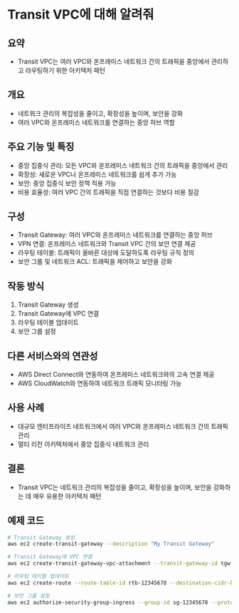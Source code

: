 # Transit VPC에 대해 알려줘

## 요약
- Transit VPC는 여러 VPC와 온프레미스 네트워크 간의 트래픽을 중앙에서 관리하고 라우팅하기 위한 아키텍처 패턴

## 개요
- 네트워크 관리의 복잡성을 줄이고, 확장성을 높이며, 보안을 강화
- 여러 VPC와 온프레미스 네트워크를 연결하는 중앙 허브 역할

## 주요 기능 및 특징
- 중앙 집중식 관리: 모든 VPC와 온프레미스 네트워크 간의 트래픽을 중앙에서 관리
- 확장성: 새로운 VPC나 온프레미스 네트워크를 쉽게 추가 가능
- 보안: 중앙 집중식 보안 정책 적용 가능
- 비용 효율성: 여러 VPC 간의 트래픽을 직접 연결하는 것보다 비용 절감

## 구성
- Transit Gateway: 여러 VPC와 온프레미스 네트워크를 연결하는 중앙 허브
- VPN 연결: 온프레미스 네트워크와 Transit VPC 간의 보안 연결 제공
- 라우팅 테이블: 트래픽이 올바른 대상에 도달하도록 라우팅 규칙 정의
- 보안 그룹 및 네트워크 ACL: 트래픽을 제어하고 보안을 강화

## 작동 방식
1. Transit Gateway 생성
2. Transit Gateway에 VPC 연결
3. 라우팅 테이블 업데이트
4. 보안 그룹 설정

## 다른 서비스와의 연관성
- AWS Direct Connect와 연동하여 온프레미스 네트워크와의 고속 연결 제공
- AWS CloudWatch와 연동하여 네트워크 트래픽 모니터링 가능

## 사용 사례
- 대규모 엔터프라이즈 네트워크에서 여러 VPC와 온프레미스 네트워크 간의 트래픽 관리
- 멀티 리전 아키텍처에서 중앙 집중식 네트워크 관리

## 결론
- Transit VPC는 네트워크 관리의 복잡성을 줄이고, 확장성을 높이며, 보안을 강화하는 데 매우 유용한 아키텍처 패턴

## 예제 코드
```bash
# Transit Gateway 생성
aws ec2 create-transit-gateway --description "My Transit Gateway"

# Transit Gateway에 VPC 연결
aws ec2 create-transit-gateway-vpc-attachment --transit-gateway-id tgw-12345678 --vpc-id vpc-12345678 --subnet-ids subnet-12345678

# 라우팅 테이블 업데이트
aws ec2 create-route --route-table-id rtb-12345678 --destination-cidr-block 10.0.0.0/16 --transit-gateway-id tgw-12345678

# 보안 그룹 설정
aws ec2 authorize-security-group-ingress --group-id sg-12345678 --protocol tcp --port 6379 --source-group sg-87654321